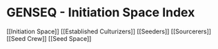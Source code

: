 # GENSEQ - Initiation Space Index

[[Initiation Space]]
[[Established Culturizers]]
[[Seeders]]
[[Sourcerers]]
[[Seed Crew]]
[[Seed Space]]